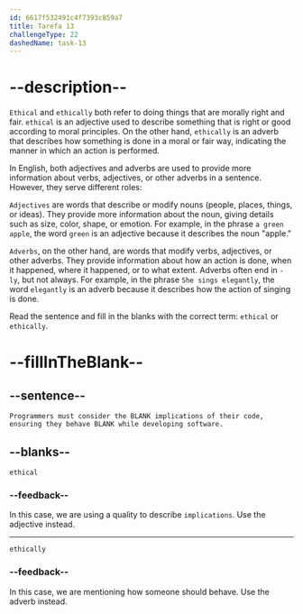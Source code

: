 ```yaml
---
id: 6617f532491c4f7393c859a7
title: Tarefa 13
challengeType: 22
dashedName: task-13
---
```


# --description--

`Ethical` and `ethically` both refer to doing things that are morally right and fair. `ethical` is an adjective used to describe something that is right or good according to moral principles. On the other hand, `ethically` is an adverb that describes how something is done in a moral or fair way, indicating the manner in which an action is performed.

In English, both adjectives and adverbs are used to provide more information about verbs, adjectives, or other adverbs in a sentence. However, they serve different roles:

`Adjectives` are words that describe or modify nouns (people, places, things, or ideas). They provide more information about the noun, giving details such as size, color, shape, or emotion. For example, in the phrase `a green apple`, the word `green` is an adjective because it describes the noun "apple."

`Adverbs`, on the other hand, are words that modify verbs, adjectives, or other adverbs. They provide information about how an action is done, when it happened, where it happened, or to what extent. Adverbs often end in `-ly`, but not always. For example, in the phrase `She sings elegantly`, the word `elegantly` is an adverb because it describes how the action of singing is done.

Read the sentence and fill in the blanks with the correct term: `ethical` or `ethically`.

# --fillInTheBlank--

## --sentence--

`Programmers must consider the BLANK implications of their code, ensuring they behave BLANK while developing software.`

## --blanks--

`ethical`

### --feedback--

In this case, we are using a quality to describe `implications`. Use the adjective instead.

---

`ethically`

### --feedback--

In this case, we are mentioning how someone should behave. Use the adverb instead.
